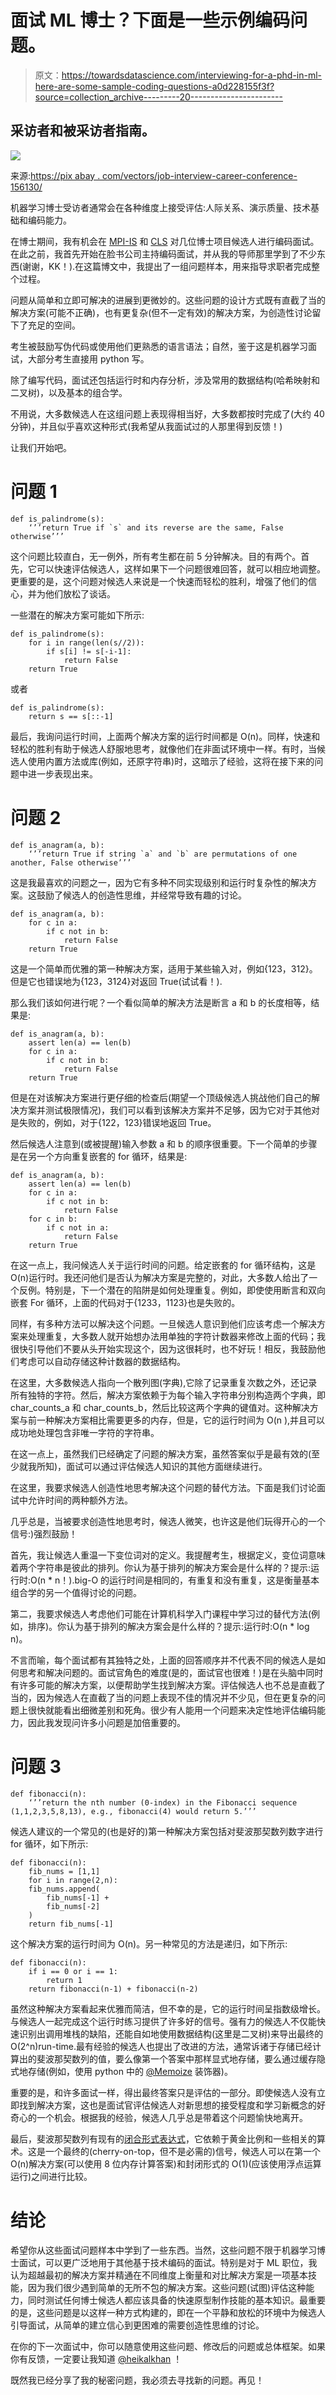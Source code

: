 # 面试 ML 博士？下面是一些示例编码问题。

> 原文：<https://towardsdatascience.com/interviewing-for-a-phd-in-ml-here-are-some-sample-coding-questions-a0d228155f3f?source=collection_archive---------20----------------------->

## 采访者和被采访者指南。

![](img/70e84ae3cc89afa61f376286ef8f1f97.png)

来源:[https://pix abay . com/vectors/job-interview-career-conference-156130/](https://pixabay.com/vectors/job-interview-career-conference-156130/)

机器学习博士受访者通常会在各种维度上接受评估:人际关系、演示质量、技术基础和编码能力。

在博士期间，我有机会在 [MPI-IS](https://is.mpg.de/) 和 [CLS](https://learning-systems.org/) 对几位博士项目候选人进行编码面试。在此之前，我首先开始在脸书公司主持编码面试，并从我的导师那里学到了不少东西(谢谢，KK！).在这篇博文中，我提出了一组问题样本，用来指导求职者完成整个过程。

问题从简单和立即可解决的进展到更微妙的。这些问题的设计方式既有直截了当的解决方案(可能不正确)，也有更复杂(但不一定有效)的解决方案，为创造性讨论留下了充足的空间。

考生被鼓励写伪代码或使用他们更熟悉的语言语法；自然，鉴于这是机器学习面试，大部分考生直接用 python 写。

除了编写代码，面试还包括运行时和内存分析，涉及常用的数据结构(哈希映射和二叉树)，以及基本的组合学。

不用说，大多数候选人在这组问题上表现得相当好，大多数都按时完成了(大约 40 分钟)，并且似乎喜欢这种形式(我希望从我面试过的人那里得到反馈！)

让我们开始吧。

# 问题 1

```
def is_palindrome(s):
    ‘’’return True if `s` and its reverse are the same, False otherwise’’’
```

这个问题比较直白，无一例外，所有考生都在前 5 分钟解决。目的有两个。首先，它可以快速评估候选人，这样如果下一个问题很难回答，就可以相应地调整。更重要的是，这个问题对候选人来说是一个快速而轻松的胜利，增强了他们的信心，并为他们放松了谈话。

一些潜在的解决方案可能如下所示:

```
def is_palindrome(s):
    for i in range(len(s//2)): 
        if s[i] != s[-i-1]: 
            return False 
    return True
```

或者

```
def is_palindrome(s):
    return s == s[::-1]
```

最后，我询问运行时间，上面两个解决方案的运行时间都是 O(n)。同样，快速和轻松的胜利有助于候选人舒服地思考，就像他们在非面试环境中一样。有时，当候选人使用内置方法或库(例如，还原字符串)时，这暗示了经验，这将在接下来的问题中进一步表现出来。

# 问题 2

```
def is_anagram(a, b):
    ‘’’return True if string `a` and `b` are permutations of one another, False otherwise’’’
```

这是我最喜欢的问题之一，因为它有多种不同实现级别和运行时复杂性的解决方案。这鼓励了候选人的创造性思维，并经常导致有趣的讨论。

```
def is_anagram(a, b): 
    for c in a: 
        if c not in b: 
            return False 
    return True
```

这是一个简单而优雅的第一种解决方案，适用于某些输入对，例如{123，312}。但是它也错误地为{123，3124}对返回 True(试试看！).

那么我们该如何进行呢？一个看似简单的解决方法是断言 a 和 b 的长度相等，结果是:

```
def is_anagram(a, b): 
    assert len(a) == len(b) 
    for c in a: 
        if c not in b: 
            return False 
    return True
```

但是在对该解决方案进行更仔细的检查后(期望一个顶级候选人挑战他们自己的解决方案并测试极限情况)，我们可以看到该解决方案并不足够，因为它对于其他对是失败的，例如，对于{122，123}错误地返回 True。

然后候选人注意到(或被提醒)输入参数 a 和 b 的顺序很重要。下一个简单的步骤是在另一个方向重复嵌套的 for 循环，结果是:

```
def is_anagram(a, b): 
    assert len(a) == len(b) 
    for c in a: 
        if c not in b: 
            return False 
    for c in b: 
        if c not in a: 
            return False 
    return True
```

在这一点上，我问候选人关于运行时间的问题。给定嵌套的 for 循环结构，这是 O(n)运行时。我还问他们是否认为解决方案是完整的，对此，大多数人给出了一个反例。特别是，下一个潜在的陷阱是如何处理重复。例如，即使使用断言和双向嵌套 For 循环，上面的代码对于{1233，1123}也是失败的。

同样，有多种方法可以解决这个问题。一旦候选人意识到他们应该考虑一个解决方案来处理重复，大多数人就开始想办法用单独的字符计数器来修改上面的代码；我很快引导他们不要从头开始实现这个，因为这很耗时，也不好玩！相反，我鼓励他们考虑可以自动存储这种计数器的数据结构。

在这里，大多数候选人指向一个散列图(字典),它除了记录重复次数之外，还记录所有独特的字符。然后，解决方案依赖于为每个输入字符串分别构造两个字典，即 char_counts_a 和 char_counts_b，然后比较这两个字典的键值对。这种解决方案与前一种解决方案相比需要更多的内存，但是，它的运行时间为 O(n ),并且可以成功地处理包含非唯一字符的字符串。

在这一点上，虽然我们已经确定了问题的解决方案，虽然答案似乎是最有效的(至少就我所知)，面试可以通过评估候选人知识的其他方面继续进行。

在这里，我要求候选人创造性地思考解决这个问题的替代方法。下面是我们讨论面试中允许时间的两种额外方法。

几乎总是，当被要求创造性地思考时，候选人微笑，也许这是他们玩得开心的一个信号:)强烈鼓励！

首先，我让候选人重温一下变位词对的定义。我提醒考生，根据定义，变位词意味着两个字符串是彼此的排列。你认为基于排列的解决方案会是什么样的？提示:运行时:O(n * n！).big-O 的运行时间是相同的，有重复和没有重复，这是衡量基本组合学的另一个值得讨论的问题。

第二，我要求候选人考虑他们可能在计算机科学入门课程中学习过的替代方法(例如，排序)。你认为基于排列的解决方案会是什么样的？提示:运行时:O(n * log n)。

不言而喻，每个面试都有其独特之处，上面的回答顺序并不代表不同的候选人是如何思考和解决问题的。面试官角色的难度(是的，面试官也很难！)是在头脑中同时有许多可能的解决方案，以便帮助学生找到解决方案。评估候选人也不总是直截了当的，因为候选人在直截了当的问题上表现不佳的情况并不少见，但在更复杂的问题上很快就能看出细微差别和死角。很少有人能用一个问题来决定性地评估编码能力，因此我发现问许多小问题是加倍重要的。

# 问题 3

```
def fibonacci(n):
    ‘’’return the nth number (0-index) in the Fibonacci sequence (1,1,2,3,5,8,13), e.g., fibonacci(4) would return 5.’’’
```

候选人建议的一个常见的(也是好的)第一种解决方案包括对斐波那契数列数字进行 for 循环，如下所示:

```
def fibonacci(n): 
    fib_nums = [1,1] 
    for i in range(2,n): 
    fib_nums.append( 
        fib_nums[-1] + 
        fib_nums[-2]
    ) 
    return fib_nums[-1]
```

这个解决方案的运行时间为 O(n)。另一种常见的方法是递归，如下所示:

```
def fibonacci(n): 
    if i == 0 or i == 1: 
        return 1 
    return fibonacci(n-1) + fibonacci(n-2)
```

虽然这种解决方案看起来优雅而简洁，但不幸的是，它的运行时间呈指数级增长。与候选人一起完成这个运行时练习提供了许多好的信号。强有力的候选人不仅能快速识别出调用堆栈的缺陷，还能自如地使用数据结构(这里是二叉树)来导出最终的 O(2^n)run-time.最有经验的候选人也提出了改进的方法，通常诉诸于存储已经计算出的斐波那契数列的值，要么像第一个答案中那样显式地存储，要么通过缓存隐式地存储(例如，使用 python 中的 [@Memoize](https://www.python-course.eu/python3_memoization.php) 装饰器)。

重要的是，和许多面试一样，得出最终答案只是评估的一部分。即使候选人没有立即找到解决方案，这也是面试官评估候选人对新思想的接受程度和学习新概念的好奇心的一个机会。根据我的经验，候选人几乎总是带着这个问题愉快地离开。

最后，斐波那契数列有现有的[闭合形式表达式](https://en.wikipedia.org/wiki/Fibonacci_number#Closed-form_expression)，它依赖于黄金比例和一些相关的算术。这是一个最终的(cherry-on-top，但不是必需的)信号，候选人可以在第一个 O(n)解决方案(可以使用 8 位内存计算答案)和封闭形式的 O(1)(应该使用浮点运算运行)之间进行比较。

# 结论

希望你从这些面试问题样本中学到了一些东西。当然，这些问题不限于机器学习博士面试，可以更广泛地用于其他基于技术编码的面试。特别是对于 ML 职位，我认为超越最初的解决方案并精通在不同维度上衡量和对比解决方案是一项基本技能，因为我们很少遇到简单的无所不包的解决方案。这些问题(试图)评估这种能力，同时测试任何博士候选人都应该具备的快速原型制作技能的基本知识。最重要的是，这些问题是以这样一种方式构建的，即在一个平静和放松的环境中为候选人引导面试，从简单的建立信心到更困难的需要创造性思维的讨论。

在你的下一次面试中，你可以随意使用这些问题、修改后的问题或总体框架。如果你有反馈，一定要让我知道 [@heikalkhan](https://twitter.com/heikalkhan) ！

既然我已经分享了我的秘密问题，我必须去寻找新的问题。再见！